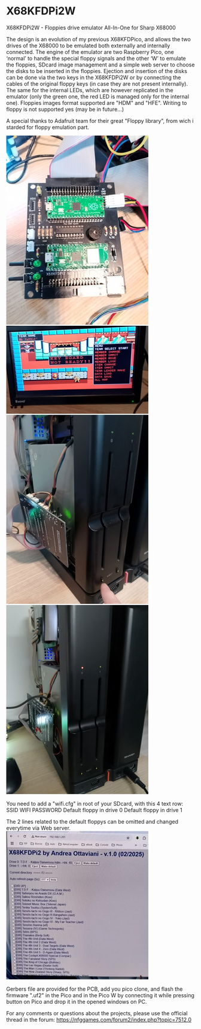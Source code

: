 # X68KFDPi2W
X68KFDPi2W - Floppies drive emulator All-In-One for Sharp X68000

The design is an evolution of my previous X68KFDPico, and allows the two drives of the X68000 to be emulated both externally and internally connected. The engine of the emulator are two Raspberry Pico, one ‘normal’ to handle the special floppy signals and the other ‘W’ to emulate the floppies, SDcard image management and a simple web server to choose the disks to be inserted in the floppies.
Ejection and insertion of the disks can be done via the two keys in the X68KFDPi2W or by connecting the cables of the original floppy keys (in case they are not present internally). The same for the internal LEDs, which are however replicated in the emulator (only the green one, the red LED is managed only for the internal one).
Floppies images format supported are "HDM" and "HFE". 
Writing to floppy is not supported yes (may be in future...)

A special thanks to Adafruit team for their great "Floppy library", from wich i starded for floppy emulation part.

![ScreenShot](https://raw.githubusercontent.com/aotta/X68KFDPi2W/main/pictures/X68KFDIPi2W_Board.jpg)
![ScreenShot](https://raw.githubusercontent.com/aotta/X68KFDPi2W/main/pictures/X68KFDIPi2W_HFE.jpg)
![ScreenShot](https://raw.githubusercontent.com/aotta/X68KFDPi2W/main/pictures/X68KFDIPi2W_LED.jpg)
![ScreenShot](https://raw.githubusercontent.com/aotta/X68KFDPi2W/main/pictures/X68KFDIPi2W_LED2.jpg)

You need to add a "wifi.cfg" in root of your SDcard, with this 4 text row:
SSID
WIFI PASSWORD
Default floppy in drive 0
Default floppy in drive 1

The 2 lines related to the default floppys can be omitted and changed everytime via Web server.
![ScreenShot](https://raw.githubusercontent.com/aotta/X68KFDPi2W/main/pictures/X68KFDIPi2W_WEB.jpg)

Gerbers file are provided for the PCB, add you pico clone, and flash the firmware ".uf2" in the Pico and in the Pico W by connecting it while pressing button on Pico and drop it in the opened windows on PC.

For any comments or questions about the projects, please use the official thread in the forum: https://nfggames.com/forum2/index.php?topic=7512.0



